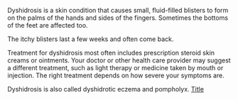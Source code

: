 Dyshidrosis is a skin condition that causes small, fluid-filled blisters to form on the palms of the hands and sides of the fingers. Sometimes the bottoms of the feet are affected too.

The itchy blisters last a few weeks and often come back.

Treatment for dyshidrosis most often includes prescription steroid skin creams or ointments. Your doctor or other health care provider may suggest a different treatment, such as light therapy or medicine taken by mouth or injection. The right treatment depends on how severe your symptoms are.

Dyshidrosis is also called dyshidrotic eczema and pompholyx.
[Title](https://www.mayoclinic.org/diseases-conditions/dyshidrosis/symptoms-causes/syc-20352342#%253A~%253Atext%253DDyshidrosis%2520is%2520a%2520skin%2520condition%252Cweeks%2520and%2520often%2520come%2520back.)